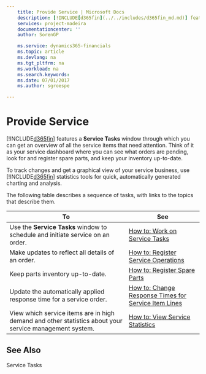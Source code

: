 ```yaml
---
    title: Provide Service | Microsoft Docs
    description: [!INCLUDE[d365fin](../../includes/d365fin_md.md)] features a **Service Tasks** window through which you can get an overview of all the service items that need attention. Think of it as your service dashboard where you can see what orders are pending, look for and register spare parts, and keep your inventory up-to-date.
    services: project-madeira
    documentationcenter: ''
    author: SorenGP

    ms.service: dynamics365-financials
    ms.topic: article
    ms.devlang: na
    ms.tgt_pltfrm: na
    ms.workload: na
    ms.search.keywords:
    ms.date: 07/01/2017
    ms.author: sgroespe

---
```

# Provide Service
[!INCLUDE[d365fin](../../includes/d365fin_md.md)] features a **Service Tasks** window through which you can get an overview of all the service items that need attention. Think of it as your service dashboard where you can see what orders are pending, look for and register spare parts, and keep your inventory up-to-date.  
  
 To track changes and get a graphical view of your service business, use [!INCLUDE[d365fin](../../includes/d365fin_md.md)] statistics tools for quick, automatically generated charting and analysis.  
  
 The following table describes a sequence of tasks, with links to the topics that describe them.   
  
|**To**|**See**|  
|------------|-------------|  
|Use the **Service Tasks** window to schedule and initiate service on an order.|[How to: Work on Service Tasks](../how-to-work-on-service-tasks.md)|  
|Make updates to reflect all details of an order.|[How to: Register Service Operations](../how-to-register-service-operations.md)|  
|Keep parts inventory up-to-date.|[How to: Register Spare Parts](../how-to-register-spare-parts.md)|  
|Update the automatically applied response time for a service order.|[How to: Change Response Times for Service Item Lines](../how-to-change-response-times-for-service-item-lines.md)|  
|View which service items are in high demand and other statistics about your service management system.|[How to: View Service Statistics](../how-to-view-service-statistics.md)|  
  
## See Also  
 Service Tasks